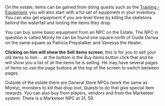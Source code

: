 On the estate, items can be gained from doing quests such as the [Training - Equipment](start/), you will also start with a ful set of equipment in your inventory. You can also get equipment if you are level three by killing the skeletons behind the waterfall and looting the items they drop.

You can buy some basic equipment from an NPC on the Estate. The NPC in question is called Monty he can be found one square north of Guide Derwa on the same square as Patricia Preystalker and Vanessa the Healer.

**Clicking on him will show the Sell items screen**, this is for you to sell your old items to him ... at the bottom is the Buy Items button click that and he will show you a list of all the items he is selling. He may have several pages of items so use the page buttons at the top of the screen to switch between pages.

Outside of the estate there are General Store NPCs (work the same as Monty), monsters to kill that drop loot, Quests to do that give special item rewards. You can also buy from players, vendors and from the Marketeer system. There is a Marketeer NPC at 31, 59.